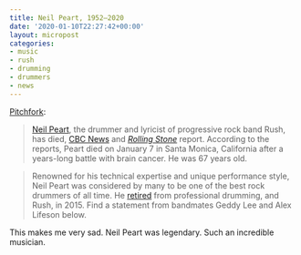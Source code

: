 ```yaml
---
title: Neil Peart, 1952—2020
date: '2020-01-10T22:27:42+00:00'
layout: micropost
categories:
- music
- rush
- drumming
- drummers
- news
---
```


[Pitchfork][1]:

> [Neil Peart][2], the drummer and lyricist of progressive rock band
> Rush, has died, [CBC News][3] and *[Rolling Stone][4]* report.
> According to the reports, Peart died on January 7 in Santa Monica,
> California after a years-long battle with brain cancer. He was 67
> years old.

> Renowned for his technical expertise and unique performance style,
> Neil Peart was considered by many to be one of the best rock drummers
> of all time. He [retired][5] from professional drumming, and Rush, in
> 2015. Find a statement from bandmates Geddy Lee and Alex Lifeson
> below.

This makes me very sad. Neil Peart was legendary. Such an incredible
musician.



[1]: https://pitchfork.com/news/neil-peart-drummer-and-lyricist-of-rush-dead-at-67/
[2]: https://pitchfork.com/artists/neil-peart/
[3]: https://www.cbc.ca/news/entertainment/neil-peart-obit-1.5422806
[4]: https://www.rollingstone.com/music/music-news/neil-peart-rush-obituary-936221/
[5]: https://www.cbc.ca/news/entertainment/rush-neil-peart-retirement-1.3354504
